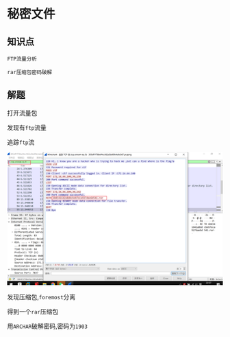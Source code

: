 # 秘密文件

## 知识点

`FTP流量分析`

`rar压缩包密码破解`

## 解题

打开流量包

发现有`ftp`流量

追踪`ftp`流

![](./img/24-1.png)

发现压缩包,`foremost`分离

得到一个`rar`压缩包

用`ARCHAR`破解密码,密码为`1903`